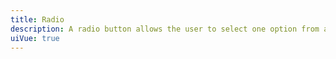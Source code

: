 ```yaml
---
title: Radio
description: A radio button allows the user to select one option from a set.
uiVue: true
---
```


<code-editor resource-folder="radio" resource-name="states" class="mb-lg"></code-editor>
<code-editor resource-folder="radio" resource-name="group-horizontal" class="mb-lg"></code-editor>
<code-editor resource-folder="radio" resource-name="group-vertical" class="mb-lg"></code-editor>
<code-editor resource-folder="radio" resource-name="group-validation"></code-editor>
